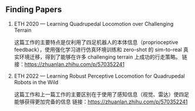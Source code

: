 ## Finding Papers

1. ETH 2020 — Learning Quadrupedal Locomotion over Challenging Terrain

   这篇工作的主要特点是仅利用了四足机器人的本体信息（proprioceptive feedback），使用强化学习进行仿真环境训练和 zero-shot 的 sim-to-real 真实环境迁移，得到了能够在许多 challenging terrain 上成功的行走策略。
   链接：https://zhuanlan.zhihu.com/p/570352241

   

2. ETH 2022 — Learning Robust Perceptive Locomotion for Quadrupedal Robots in the Wild

   这篇工作和上一篇工作的主要区别在于使用了感知信息（视觉、雷达）使四足能够获得更加完备的信息
   链接：https://zhuanlan.zhihu.com/p/570352241